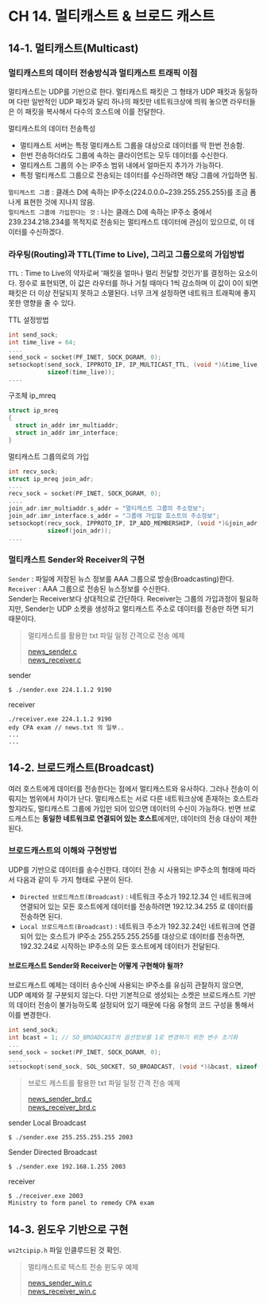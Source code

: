 # CH 14. 멀티캐스트 & 브로드 캐스트

## 14-1. 멀티캐스트(Multicast)

### 멀티캐스트의 데이터 전송방식과 멀티캐스트 트래픽 이점

멀티캐스트는 UDP를 기반으로 한다. 멀티캐스트 패킷은 그 형태가 UDP 패킷과 동일하며 다만 일반적인 UDP 패킷과 달리 하나의 패킷만 네트워크상에 띄워 놓으면 라우터들은 이 패킷을 복사해서 다수의 호스트에 이를 전달한다.

멀티캐스트의 데이터 전송특성

-   멀티캐스트 서버는 특정 멀티캐스트 그룹을 대상으로 데이터를 딱 한번 전송함.
-   한번 전송하더라도 그룹에 속하는 클라이언트는 모두 데이터를 수신한다.
-   멀티캐스트 그룹의 수는 IP주소 범위 내에서 얼마든지 추가가 가능하다.
-   특정 멀티캐스트 그룹으로 전송되는 데이터를 수신하려면 해당 그룹에 가입하면 됨.

`멀티캐스트 그룹` : 클래스 D에 속하는 IP주소(224.0.0.0~239.255.255.255)를 조금 폼나게 표현한 것에 지나지 않음.<br>
`멀티캐스트 그룹에 가입한다는 것` : 나는 클래스 D에 속하는 IP주소 중에서 239.234.218.234를 목적지로 전송되는 멀티캐스트 데이터에 관심이 있으므로, 이 데이터를 수신하겠다.<br>

### 라우팅(Routing)과 TTL(Time to Live), 그리고 그룹으로의 가입방법

`TTL` : Time to Live의 약자로써  '패킷을 얼마나 멀리 전달할 것인가'를 결정하는 요소이다. 정수로 표현되면, 이 값은 라우터를 하나 거칠 때마다 1씩 감소하며 이 값이 0이 되면 패킷은 더 이상 전달되지 못하고 소멸된다. 너무 크게 설정하면 네트워크 트래픽에 좋지 못한 영향을 줄 수 있다.<br>

TTL 설정방법

```c
int send_sock;
int time_live = 64;
....
send_sock = socket(PF_INET, SOCK_DGRAM, 0);
setsockopt(send_sock, IPPROTO_IP, IP_MULTICAST_TTL, (void *)&time_live,
           sizeof(time_live));
....
```

구조체 ip_mreq

```c
struct ip_mreq
{
  struct in_addr imr_multiaddr;
  struct in_addr imr_interface;
}
```

멀티캐스트 그룹의로의 가입

```c
int recv_sock;
struct ip_mreq join_adr;
....
recv_sock = socket(PF_INET, SOCK_DGRAM, 0);
....
join_adr.imr_multiaddr.s_addr = "멀티캐스트 그룹의 주소정보";
join_adr.imr_interface.s_addr = "그룹에 가입할 호스트의 주소정보";
setsockopt(recv_sock, IPPROTO_IP, IP_ADD_MEMBERSHIP, (void *)&join_adr,
           sizeof(join_adr));
....
```

### 멀티캐스트 Sender와 Receiver의 구현

`Sender` : 파일에 저장된 뉴스 정보를 AAA 그룹으로 방송(Broadcasting)한다.<br>
`Receiver` : AAA 그룹으로 전송된 뉴스정보를 수신한다.<br>
Sender는 Receiver보다 상대적으로 간단하다. Receiver는 그룹의 가입과정이 필요하지만, Sender는 UDP 소켓을 생성하고 멀티캐스트 주소로 데이터를 전송만 하면 되기 때문이다.

> 멀티캐스트를 활용한 txt 파일 일정 간격으로 전송 예제
>
> [news_sender.c](https://github.com/wheejinv/C-TCPIP-Practice/blob/master/Linux/14_%EB%A9%80%ED%8B%B0%EC%BA%90%EC%8A%A4%ED%8A%B8_%EB%B8%8C%EB%A1%9C%EB%93%9C%EC%BA%90%EC%8A%A4%ED%8A%B8/news_sender.c)<br>
> [news_receiver.c](https://github.com/wheejinv/C-TCPIP-Practice/blob/master/Linux/14_%EB%A9%80%ED%8B%B0%EC%BA%90%EC%8A%A4%ED%8A%B8_%EB%B8%8C%EB%A1%9C%EB%93%9C%EC%BA%90%EC%8A%A4%ED%8A%B8/news_receiver.c)<br>

sender

    $ ./sender.exe 224.1.1.2 9190

receiver

    ./receiver.exe 224.1.1.2 9190
    edy CPA exam // news.txt 의 일부..
    ...
    ...

## 14-2. 브로드캐스트(Broadcast)

여러 호스트에게 데이터를 전송한다는 점에서 멀티캐스트와 유사하다. 그러나 전송이 이뤄지는 범위에서 차이가 난다. 멀티캐스트는 서로 다른 네트워크상에 존재하는 호스트라 할지라도, 멀티캐스트 그룹에 가입만 되어 있으면 데이터의 수신이 가능하다.
반면 브로드캐스트는 **동일한 네트워크로 연결되어 있는 호스트**에게만, 데이터의 전송 대상이 제한된다.

### 브로드캐스트의 이해와 구현방법

UDP를 기반으로 데이터를 송수신한다. 데이터 전송 시 사용되는 IP주소의 형태에 따라서 다음과 같이 두 가지 형태로 구분이 된다.

-   `Directed 브로드캐스트(Broadcast)` : 네트워크 주소가 192.12.34 인 네트워크에 연결되어 있는 모든 호스트에게 데이터를 전송하려면 192.12.34.255 로 데이터를 전송하면 된다.<br>
-   `Local 브로드캐스트(Broadcast)` : 네트워크 주소가 192.32.24인 네트워크에 연결되어 있는 호스트가 IP주소 255.255.255.255를 대상으로 데이터를 전송하면, 192.32.24로 시작하는 IP주소의 모든 호스트에게 데이터가 전달된다.<br>

#### 브로드캐스트 Sender와 Receiver는 어떻게 구현해야 될까?

브로드캐스트 예제는 데이터 송수신에 사용되는 IP주소를 유심히 관찰하지 않으면, UDP 예제와 잘 구분되지 않는다. 다만 기본적으로 생성되는 소켓은 브로드캐스트 기반의 데이터 전송이 불가능하도록 설정되어 있기 때문에 다음 유형의 코드 구성을 통해서 이를 변경한다.

```c
int send_sock;
int bcast = 1; // SO_BROADCAST의 옵션정보를 1로 변경하기 위한 변수 초기화
...
send_sock = socket(PF_INET, SOCK_DGRAM, 0);
....
setsockopt(send_sock, SOL_SOCKET, SO_BROADCAST, (void *)&bcast, sizeof(bcast));
```

> 브로드 캐스트를 활용한 txt 파일 일정 간격 전송 예제
>
> [news_sender_brd.c](https://github.com/wheejinv/C-TCPIP-Practice/blob/master/Linux/14_%EB%A9%80%ED%8B%B0%EC%BA%90%EC%8A%A4%ED%8A%B8_%EB%B8%8C%EB%A1%9C%EB%93%9C%EC%BA%90%EC%8A%A4%ED%8A%B8/news_sender_brd.c)<br>
> [news_receiver_brd.c](https://github.com/wheejinv/C-TCPIP-Practice/blob/master/Linux/14_%EB%A9%80%ED%8B%B0%EC%BA%90%EC%8A%A4%ED%8A%B8_%EB%B8%8C%EB%A1%9C%EB%93%9C%EC%BA%90%EC%8A%A4%ED%8A%B8/news_receiver_brd.c)<br>

sender Local Broadcast

    $ ./sender.exe 255.255.255.255 2003

Sender Directed Broadcast

    $ ./sender.exe 192.168.1.255 2003


receiver

    $ ./receiver.exe 2003
    Ministry to form panel to remedy CPA exam


## 14-3. 윈도우 기반으로 구현

`ws2tcipip.h` 파일 인클루드된 것 확인.

> 멀티캐스트로 텍스트 전송 윈도우 예제
>
> [news_sender_win.c](https://github.com/wheejinv/C-TCPIP-Practice/blob/master/Linux/14_%EB%A9%80%ED%8B%B0%EC%BA%90%EC%8A%A4%ED%8A%B8_%EB%B8%8C%EB%A1%9C%EB%93%9C%EC%BA%90%EC%8A%A4%ED%8A%B8/news_sender_win.c)<br>
> [news_receiver_win.c](https://github.com/wheejinv/C-TCPIP-Practice/blob/master/Linux/14_%EB%A9%80%ED%8B%B0%EC%BA%90%EC%8A%A4%ED%8A%B8_%EB%B8%8C%EB%A1%9C%EB%93%9C%EC%BA%90%EC%8A%A4%ED%8A%B8/news_receiver_win.c)

